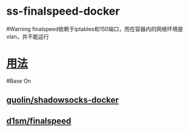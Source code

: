 # ss-finalspeed-docker
#Warning
finalspeed依赖于iptables和150端口，而在容器内的网络环境是vlan，并不能运行
# [用法](https://github.com/guolin/shadowsocks-docker)

#Base On

## [guolin/shadowsocks-docker](https://github.com/guolin/shadowsocks-docker)

## [d1sm/finalspeed](https://github.com/d1sm/finalspeed)
